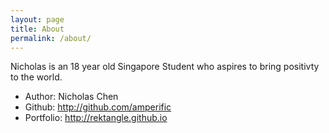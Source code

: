 ```yaml
---
layout: page
title: About
permalink: /about/
---
```

Nicholas is an 18 year old Singapore Student who aspires to bring positivty to the world.

* Author: Nicholas Chen
* Github: http://github.com/amperific
* Portfolio: http://rektangle.github.io